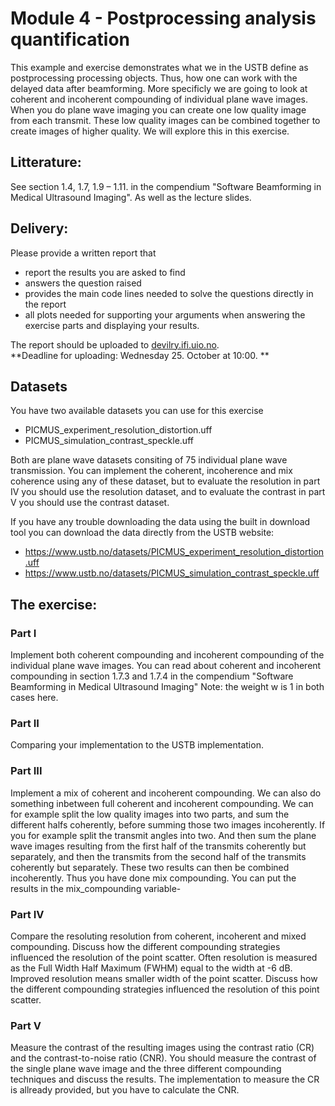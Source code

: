 # Module 4 - Postprocessing analysis quantification
This example and exercise demonstrates what we in the USTB define as
postprocessing processing objects. Thus, how one can work with the
delayed data after beamforming. More specificly we are going to look at
coherent and incoherent compounding of individual plane wave images.
When you do plane wave imaging you can create one low quality image
from each transmit. These low quality images can be combined together
to create images of higher quality. We will explore this in this
exercise.

## Litterature:
See section 1.4, 1.7, 1.9 – 1.11. in the compendium "Software Beamforming
 in Medical Ultrasound Imaging". As well as the lecture slides.

## Delivery:
Please provide a written report that

- report the results you are asked to find
- answers the question raised
- provides the main code lines needed to solve the questions directly in the report
- all plots needed for supporting your arguments when answering the exercise parts and displaying your results.

The report should be uploaded to [devilry.ifi.uio.no](devilry.ifi.uio.no).  
**Deadline for uploading: Wednesday 25. October at 10:00. **

## Datasets
You have two available datasets you can use for this exercise

+ PICMUS_experiment_resolution_distortion.uff 
+ PICMUS_simulation_contrast_speckle.uff

Both are plane wave datasets consiting of 75 individual plane wave transmission.
You can implement the coherent, incoherence and mix coherence using any of these
dataset, but to evaluate the resolution in part IV you should use the resolution
dataset, and to evaluate the contrast in part V you should use the contrast dataset.

If you have any trouble downloading the data using the built in download tool you 
can download the data directly from the USTB website:

+ https://www.ustb.no/datasets/PICMUS_experiment_resolution_distortion.uff
+ https://www.ustb.no/datasets/PICMUS_simulation_contrast_speckle.uff

## The exercise:
### Part I
Implement both coherent compounding and incoherent
compounding of the individual plane wave images. You can read about
coherent and incoherent compounding in section 1.7.3 and 1.7.4 in
the compendium "Software Beamforming in Medical Ultrasound Imaging"
Note: the weight w is 1 in both cases here.

### Part II
Comparing your implementation to the USTB implementation.
       
### Part III
Implement a mix of coherent and incoherent compounding.
We can also do something inbetween full coherent and incoherent
compounding. We can for example split the low quality images into two parts,
and sum the different halfs coherently, before summing those two images
incoherently. If you for example split the transmit angles into two.
And then sum the plane wave images resulting from the first half of the transmits
coherently but separately, and then the transmits from the second half of the transmits
coherently but separately. These two results can then be combined incoherently. 
Thus you have done mix compounding. You can put the results in the mix_compounding variable-

### Part IV
Compare the resoluting resolution from coherent, incoherent and mixed compounding.
Discuss how the different compounding strategies influenced the resolution
of the point scatter. Often resolution is measured as the Full Width Half Maximum (FWHM)
equal to the width at -6 dB. Improved resolution means smaller width of the point scatter. 
Discuss how the different compounding strategies influenced the resolution of this point scatter.

### Part V 
Measure the contrast of the resulting images using the contrast ratio (CR)
and the contrast-to-noise ratio (CNR). You should measure the contrast of the
single plane wave image and the three different compounding techniques and discuss the results.
The implementation to measure the CR is allready provided, but you have to calculate the CNR.
